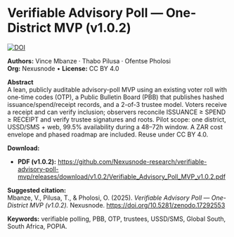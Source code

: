 # Verifiable Advisory Poll — One-District MVP (v1.0.2)
[![DOI](https://zenodo.org/badge/DOI/10.5281/zenodo.17292553.svg)](https://doi.org/10.5281/zenodo.17292553)

**Authors:** Vince Mbanze · Thabo Pilusa · Ofentse Pholosi  
**Org:** Nexusnode • **License:** CC BY 4.0

**Abstract**  
A lean, publicly auditable advisory-poll MVP using an existing voter roll with one-time codes (OTP), a Public Bulletin Board (PBB) that publishes hashed issuance/spend/receipt records, and a 2-of-3 trustee model. Voters receive a receipt and can verify inclusion; observers reconcile ISSUANCE ≥ SPEND ≥ RECEIPT and verify trustee signatures and roots. Pilot scope: one district, USSD/SMS + web, 99.5% availability during a 48–72h window. A ZAR cost envelope and phased roadmap are included. Reuse under CC BY 4.0.

**Download:**  
- **PDF (v1.0.2):** https://github.com/Nexusnode-research/verifiable-advisory-poll-mvp/releases/download/v1.0.2/Verifiable_Advisory_Poll_MVP_v1.0.2.pdf  


**Suggested citation:**  
Mbanze, V., Pilusa, T., & Pholosi, O. (2025). *Verifiable Advisory Poll — One-District MVP (v1.0.2).* Nexusnode. https://doi.org/10.5281/zenodo.17292553

**Keywords:** verifiable polling, PBB, OTP, trustees, USSD/SMS, Global South, South Africa, POPIA.

